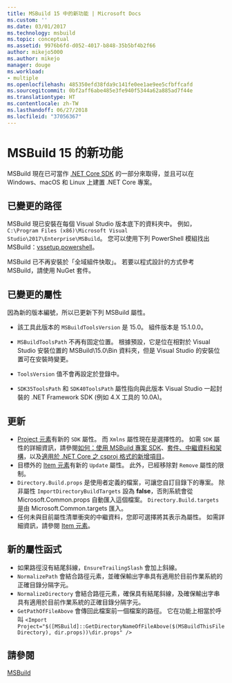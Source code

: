 ```yaml
---
title: MSBuild 15 中的新功能 | Microsoft Docs
ms.custom: ''
ms.date: 03/01/2017
ms.technology: msbuild
ms.topic: conceptual
ms.assetid: 9976b6fd-d052-4017-b848-35b5bf4b2f66
author: mikejo5000
ms.author: mikejo
manager: douge
ms.workload:
- multiple
ms.openlocfilehash: 485350efd38fda9c141fe0ee1ae9ee5cfbffcafd
ms.sourcegitcommit: 0bf2aff6abe485e3fe940f5344a62a885ad7f44e
ms.translationtype: HT
ms.contentlocale: zh-TW
ms.lasthandoff: 06/27/2018
ms.locfileid: "37056367"
---
```

# <a name="whats-new-in-msbuild-15"></a>MSBuild 15 的新功能

MSBuild 現在已可當作 [.NET Core SDK](https://www.microsoft.com/net/download/core) 的一部分來取得，並且可以在 Windows、macOS 和 Linux 上建置 .NET Core 專案。

## <a name="changed-path"></a>已變更的路徑

 MSBuild 現已安裝在每個 Visual Studio 版本底下的資料夾中。 例如，`C:\Program Files (x86)\Microsoft Visual Studio\2017\Enterprise\MSBuild`。 您可以使用下列 PowerShell 模組找出 MSBuild：[vssetup.powershell](https://github.com/Microsoft/vssetup.powershell)。

 MSBuild 已不再安裝於「全域組件快取」。 若要以程式設計的方式參考 MSBuild，請使用 NuGet 套件。

## <a name="changed-properties"></a>已變更的屬性

 因為新的版本編號，所以已更新下列 MSBuild 屬性。

- 該工具此版本的 `MSBuildToolsVersion` 是 15.0。 組件版本是 15.1.0.0。

- `MSBuildToolsPath` 不再有固定位置。 根據預設，它是位在相對於 Visual Studio 安裝位置的 MSBuild\15.0\Bin 資料夾，但是 Visual Studio 的安裝位置可在安裝時變更。

- `ToolsVersion` 值不會再設定於登錄中。

- `SDK35ToolsPath` 和 `SDK40ToolsPath` 屬性指向與此版本 Visual Studio 一起封裝的 .NET Framework SDK (例如 4.X 工具的 10.0A)。

## <a name="updates"></a>更新
- [Project 元素](../msbuild/project-element-msbuild.md)有新的 `SDK` 屬性。 而 `Xmlns` 屬性現在是選擇性的。 如需 `SDK` 屬性的詳細資訊，請參閱[如何：使用 MSBuild 專案 SDK](../msbuild/how-to-use-project-sdk.md)、[套件、中繼資料和架構](/dotnet/core/packages)，以及[適用於 .NET Core 之 csproj 格式的新增項目](/dotnet/core/tools/csproj)。
- 目標外的 [Item 元素](../msbuild/item-element-msbuild.md)有新的 `Update` 屬性。 此外，已經移除對 `Remove` 屬性的限制。
- `Directory.Build.props` 是使用者定義的檔案，可讓您自訂目錄下的專案。 除非屬性 `ImportDirectoryBuildTargets` 設為 **false**，否則系統會從 Microsoft.Common.props 自動匯入這個檔案。 `Directory.Build.targets` 是由 Microsoft.Common.targets 匯入。
- 任何未與目前屬性清單衝突的中繼資料，您即可選擇將其表示為屬性。 如需詳細資訊，請參閱 [Item 元素](../msbuild/item-element-msbuild.md)。

## <a name="new-property-functions"></a>新的屬性函式

- 如果路徑沒有結尾斜線，`EnsureTrailingSlash` 會加上斜線。
- `NormalizePath` 會結合路徑元素，並確保輸出字串具有適用於目前作業系統的正確目錄分隔字元。
- `NormalizeDirectory` 會結合路徑元素，確保具有結尾斜線，及確保輸出字串具有適用於目前作業系統的正確目錄分隔字元。
- `GetPathOfFileAbove` 會傳回此檔案前一個檔案的路徑。 它在功能上相當於呼叫 `<Import Project="$([MSBuild]::GetDirectoryNameOfFileAbove($(MSBuildThisFileDirectory), dir.props))\dir.props" />`

## <a name="see-also"></a>請參閱
[ MSBuild](../msbuild/msbuild.md)
